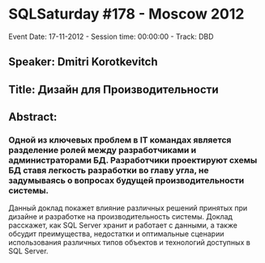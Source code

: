 # SQLSaturday #178 - Moscow 2012
Event Date: 17-11-2012 - Session time: 00:00:00 - Track: DBD
## Speaker: Dmitri Korotkevitch
## Title: Дизайн для Производительности
## Abstract:
### Одной из ключевых проблем в IT командах является разделение ролей между разработчиками и администраторами БД. Разработчики проектируют схемы БД ставя легкость разработки во главу угла, не задумываясь о вопросах будущей производительности системы.

Данный доклад покажет влияние различных решений принятых при дизайне и разработке на производительность системы. Доклад расскажет, как SQL Server хранит и работает с данными, а также обсудит преимущества, недостатки и оптимальные сценарии использования различных типов объектов и технологий доступных в SQL Server. 

